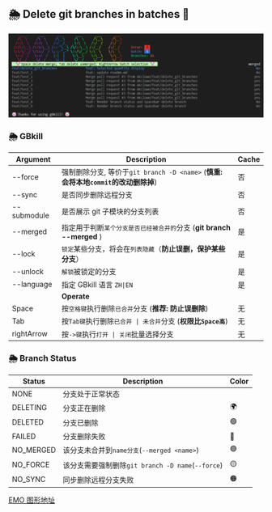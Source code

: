 ## 🌦️ Delete git branches in batches 🤡

![logo.png](./docs/logo.png)

### 🌦️ GBkill

| Argument          | Description                                                                         | Cache |
| ----------------- | ----------------------------------------------------------------------------------- | ----- |
| --force           | 强制删除分支, 等价于`git branch -D <name>` (**慎重: 会将本地`commit`的改动删除掉**) | 否    |
| --sync            | 是否同步删除远程分支                                                                | 否    |
| --submodule       | 是否展示 git 子模块的分支列表                                                       | 否    |
| --merged <name>   | 指定用于判断`某个分支是否已经被合并的`分支 (**git branch --merged <branch>**)       | 是    |
| --lock <names>    | `锁定`某些分支，将会在`列表隐藏`（**防止误删，保护某些分支**）                      | 是    |
| --unlock <names>  | `解锁`被锁定的分支                                                                  | 是    |
| --language <name> | 指定 GBkill 语言 `ZH\|EN`                                                           | 是    |
|                   | **Operate**                                                                         |       |
| Space             | 按`空格键`执行删除`已合并`分支 (**推荐: 防止误删除**)                               | 无    |
| Tab               | 按`Tab键`执行删除`已合并 \| 未合并`分支 (**权限比`Space高`**)                       | 无    |
| rightArrow        | 按`->键`执行`打开 \| 关闭`批量选择分支                                              | 无    |

### 🌦️ Branch Status

| Status    | Description                                       | Color |
| --------- | ------------------------------------------------- | ----- |
| NONE      | 分支处于正常状态                                  |       |
| DELETING  | 分支正在删除                                      | 🌍    |
| DELETED   | 分支已删除                                        | 🟢    |
| FAILED    | 分支删除失败                                      | 🔴    |
| NO_MERGED | 该分支未合并到`name分支`(`--merged <name>`)       | 🟣    |
| NO_FORCE  | 该分支需要强制删除`git branch -D name`(`--force`) | 🟡    |
| NO_SYNC   | 同步删除远程分支失败                              | 🟠    |

[EMO 图形地址](https://emojipedia.org/zh)
